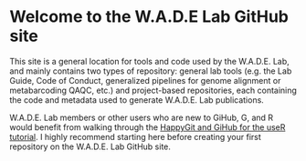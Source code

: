 # Welcome to the W.A.D.E Lab GitHub site
This site is a general location for tools and code used by the W.A.D.E. Lab, and mainly contains two types of repository: general lab tools (e.g. the Lab Guide, Code of Conduct, generalized pipelines for genome alignment or metabarcoding QAQC, etc.) and project-based repositories, each containing the code and metadata used to generate W.A.D.E. Lab publications.

W.A.D.E. Lab members or other users who are new to GiHub, G, and R would benefit from walking through the [HappyGit and GiHub for the useR tutorial](https://happygitwithr.com/). I highly recommend starting here before creating your first repository on the W.A.D.E. Lab GitHub site.
